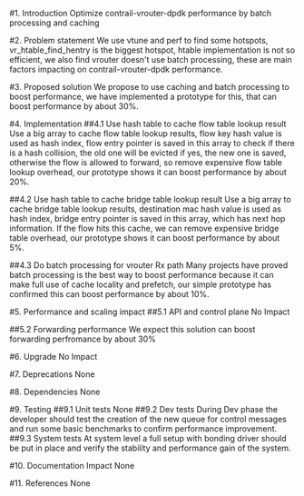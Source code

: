 
#1. Introduction
Optimize contrail-vrouter-dpdk performance by batch processing and caching

#2. Problem statement
We use vtune and perf to find some hotspots, vr_htable_find_hentry is the biggest hotspot, htable
implementation is not so efficient, we also find vrouter doesn't use batch processing, these are main
factors impacting on contrail-vrouter-dpdk performance.

#3. Proposed solution
We propose to use caching and batch processing to boost performance, we have implemented a prototype
for this, that can boost performance by about 30%.

#4. Implementation
##4.1 Use hash table to cache flow table lookup result
Use a big array to cache flow table lookup results, flow key hash value is used as hash index, flow
entry pointer is saved in this array to check if there is a hash collision, the old one will be evicted
if yes, the new one is saved, otherwise the flow is allowed to forward, so remove expensive flow table
lookup overhead, our prototype shows it can boost performance by about 20%.

##4.2 Use hash table to cache bridge table lookup result
Use a big array to cache bridge table lookup results, destination mac hash value is used as hash index,
bridge entry pointer is saved in this array, which has next hop information. If the flow hits this cache,
we can remove expensive bridge table overhead, our prototype shows it can boost performance by about 5%.

##4.3 Do batch processing for vrouter Rx path
Many projects have proved batch processing is the best way to boost performance because it can make full
use of cache locality and prefetch, our simple prototype has confirmed this can boost performance by about
10%.

#5. Performance and scaling impact
##5.1 API and control plane
No Impact

##5.2 Forwarding performance
We expect this solution can boost forwarding perfromance by about 30%

#6. Upgrade
No Impact

#7. Deprecations
None

#8. Dependencies
None

#9. Testing
##9.1 Unit tests
None
##9.2 Dev tests
During Dev phase the developer should test the creation of the new queue for control messages and run
some basic benchmarks to confirm performance improvement.
##9.3 System tests
At system level a full setup with bonding driver should be put in place and verify the stability and 
performance gain of the system.

#10. Documentation Impact
None

#11. References
None
